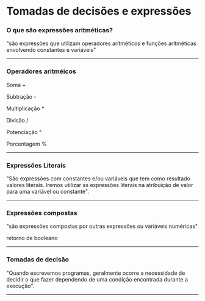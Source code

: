 # Tomadas de decisões e expressões

### O que são expressões aritméticas?

"são expressões que utilizam operadores aritméticos e funções aritméticas envolvendo constantes e variáveis"

----

### Operadores aritméicos

Soma      +

Subtração    -

Multiplicação   *

Divisão   /

Potenciação   ^

Porcentagem   %

---

### Expressões Literais

"São expressões com constantes e/ou variáveis que tem como resultado valores literais. Iremos utilizar as expressões literais na atribuição de valor para uma variável ou constante".

---

### Expressões compostas

"são expressões compostas por outras expressões ou variáveis numéricas"

retorno de booleano

-----

### Tomadas de decisão

"Quando escrevemos programas, geralmente ocorre a necessidade de decidir o que fazer dependendo de uma condição encontrada durante a execução".

----


